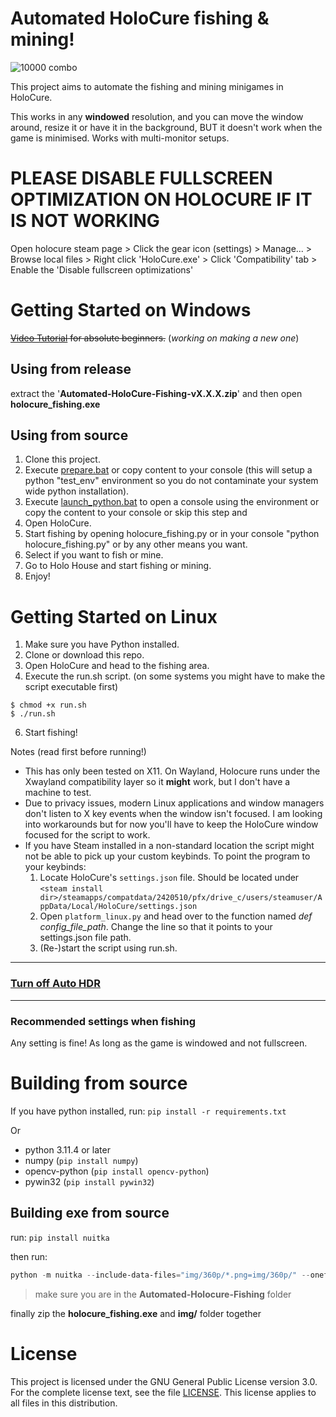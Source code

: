 # Automated HoloCure fishing & mining!
![10000 combo](https://github.com/Hexus-One/Automated-HoloCure-Fishing/assets/5473838/9d92ab91-d6f2-4f1d-8d19-3885dc5a0c7a)

This project aims to automate the fishing and mining minigames in HoloCure.

This works in any **windowed** resolution, and you can move the window around, resize it or have it in the background, BUT it doesn't work when the game is minimised. Works with multi-monitor setups.

# PLEASE DISABLE FULLSCREEN OPTIMIZATION ON HOLOCURE IF IT IS NOT WORKING
Open holocure steam page > Click the gear icon (settings) > Manage... > Browse local files > Right click 'HoloCure.exe' > Click 'Compatibility' tab > Enable the 'Disable fullscreen optimizations'

# Getting Started on Windows
~~[Video Tutorial](https://drive.google.com/file/d/14Xha8OWFiv26zBD4cYjMsHLD896q8RH4/view?usp=sharing) for absolute beginners.~~ (*working on making a new one*)

## Using from release
extract the '**Automated-HoloCure-Fishing-vX.X.X.zip**' and then open **holocure_fishing.exe**

## Using from source
1. Clone this project.
2. Execute [prepare.bat](prepare.bat) or copy content to your console (this will setup a python "test_env" environment so you do not contaminate your system wide python installation).
3. Execute [launch_python.bat](launch_python.bat) to open a console using the environment or copy the content to your console or skip this step and
4. Open HoloCure.
5. Start fishing by opening holocure_fishing.py or in your console "python holocure_fishing.py" or by any other means you want.
6. Select if you want to fish or mine.
6. Go to Holo House and start fishing or mining.
7. Enjoy!

# Getting Started on Linux

1. Make sure you have Python installed.
2. Clone or download this repo.
3. Open HoloCure and head to the fishing area.
4. Execute the run.sh script. (on some systems you might have to make the script executable first)
```shell
$ chmod +x run.sh
$ ./run.sh
```
6. Start fishing!

Notes (read first before running!)
- This has only been tested on X11. On Wayland, Holocure runs under the Xwayland compatibility layer so it **might** work, but I don't have a machine to test.
- Due to privacy issues, modern Linux applications and window managers don't listen to X key events when the window isn't focused. I am looking into workarounds but for now you'll have to keep the HoloCure window focused for the script to work.
- If you have Steam installed in a non-standard location the script might not be able to pick up your custom keybinds. To
    point the program to your keybinds:
    1. Locate HoloCure's `settings.json` file. Should be located under
    ```<steam install dir>/steamapps/compatdata/2420510/pfx/drive_c/users/steamuser/AppData/Local/HoloCure/settings.json```
    2. Open `platform_linux.py` and head over to the function named *def config_file_path*. Change the line so that it points to your settings.json file path.
    3. (Re-)start the script using run.sh. 
<hr>

### [Turn off Auto HDR](https://github.com/nopeAnon/Automated-HoloCure-Fishing/issues/8#issuecomment-1685914312)

<hr>

### Recommended settings when fishing

Any setting is fine! As long as the game is windowed and not fullscreen.


# Building from source
If you have python installed, run:
`pip install -r requirements.txt`

Or

* python 3.11.4 or later
* numpy (`pip install numpy`)
* opencv-python (`pip install opencv-python`)
* pywin32 (`pip install pywin32`)

## Building exe from source
[//]: <> (TODO: Make a setup.py)
run:
`pip install nuitka`

then run:
```powershell
python -m nuitka --include-data-files="img/360p/*.png=img/360p/" --onefile .\holocure_fishing.py
```
> make sure you are in the **Automated-Holocure-Fishing** folder

finally zip the **holocure_fishing.exe** and **img/** folder together

# License

This project is licensed under the GNU General Public License version 3.0. For the complete license text, see the file [LICENSE](LICENSE). This license applies to all files in this distribution.
